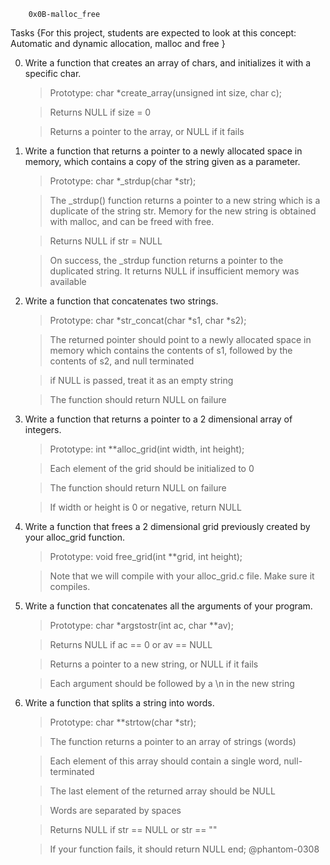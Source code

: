 		0x0B-malloc_free

Tasks
{For this project, students are expected to look at this concept:
Automatic and dynamic allocation, malloc and free
}

0. Write a function that creates an array of chars, and initializes it with a specific char.
	>Prototype: char *create_array(unsigned int size, char c);

	>Returns NULL if size = 0

	>Returns a pointer to the array, or NULL if it fails

1. Write a function that returns a pointer to a newly allocated space in memory, which contains a copy of the string given as a parameter.
	>Prototype: char *_strdup(char *str);

	>The _strdup() function returns a pointer to a new string which is a duplicate of the string str. Memory for the new string is obtained with malloc, and can be freed with free.

	>Returns NULL if str = NULL

	>On success, the _strdup function returns a pointer to the duplicated string. It returns NULL if insufficient memory was available

2. Write a function that concatenates two strings.
	>Prototype: char *str_concat(char *s1, char *s2);

	>The returned pointer should point to a newly allocated space in memory which contains the contents of s1, followed by the contents of s2, and null terminated

	>if NULL is passed, treat it as an empty string

	>The function should return NULL on failure

3. Write a function that returns a pointer to a 2 dimensional array of integers.
	>Prototype: int **alloc_grid(int width, int height);

	>Each element of the grid should be initialized to 0

	>The function should return NULL on failure

	>If width or height is 0 or negative, return NULL

4. Write a function that frees a 2 dimensional grid previously created by your alloc_grid function.
	>Prototype: void free_grid(int **grid, int height);

	>Note that we will compile with your alloc_grid.c file. Make sure it compiles.

5. Write a function that concatenates all the arguments of your program.
	>Prototype: char *argstostr(int ac, char **av);

	>Returns NULL if ac == 0 or av == NULL

	>Returns a pointer to a new string, or NULL if it fails

	>Each argument should be followed by a \n in the new string

6. Write a function that splits a string into words.
	>Prototype: char **strtow(char *str);

	>The function returns a pointer to an array of strings (words)

	>Each element of this array should contain a single word, null-terminated

	>The last element of the returned array should be NULL

	>Words are separated by spaces

	>Returns NULL if str == NULL or str == ""

	>If your function fails, it should return NULL
		end;
		@phantom-0308
